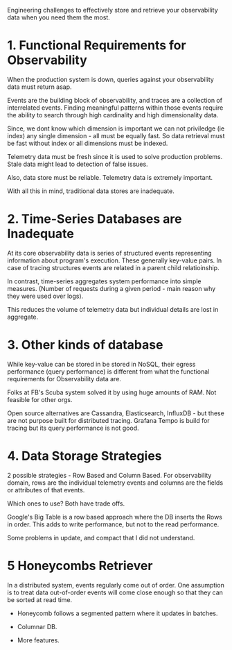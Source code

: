 Engineering challenges to effectively store and retrieve your observability data when you need them the most.

# 1. Functional Requirements for Observability

When the production system is down, queries against your observability data must return asap.

Events are the building block of observability, and traces are a collection of interrelated events. Finding meaningful patterns within those events require the ability to search through high cardinality and high dimensionality data.

Since, we dont know which dimension is important we can not priviledge (ie index) any single dimension - all must be equally fast. So data retrieval must be fast without index or all dimensions must be indexed.

Telemetry data must be fresh since it is used to solve production problems. Stale data might lead to detection of false issues.

Also, data store must be reliable. Telemetry data is extremely important.

With all this in mind, traditional data stores are inadequate.

# 2. Time-Series Databases are Inadequate

At its core observability data is series of structured events representing information about program's execution. These generally key-value pairs. In case of tracing structures events are related in a parent child relatioinship.

In contrast, time-series aggregates system performance into simple measures. (Number of requests during a given period - main reason why they were used over logs).

This reduces the volume of telemetry data but individual details are lost in aggregate.

# 3. Other kinds of database

While key-value can be stored in be stored in NoSQL, their egress performance (query performance) is different from what the functional requirements for Observability data are.

Folks at FB's Scuba system solved it by using huge amounts of RAM. Not feasible for other orgs.

Open source alternatives are Cassandra, Elasticsearch, InfluxDB - but these are not purpose built for distributed tracing. Grafana Tempo is build for tracing but its query performance is not good.

# 4. Data Storage Strategies

2 possible strategies - Row Based and Column Based. For observability domain, rows are the individual telemetry events and columns are the fields or attributes of that events.

Which ones to use? Both have trade offs.

Google's Big Table is a row based approach where the DB inserts the Rows in order. This adds to write performance, but not to the read performance.

Some problems in update, and compact that I did not understand.

# 5 Honeycombs Retriever

In a distributed system, events regularly come out of order. One assumption is to treat data out-of-order events will come close enough so that they can be sorted at read time.

- Honeycomb follows a segmented pattern where it updates in batches.

- Columnar DB.

- More features.

